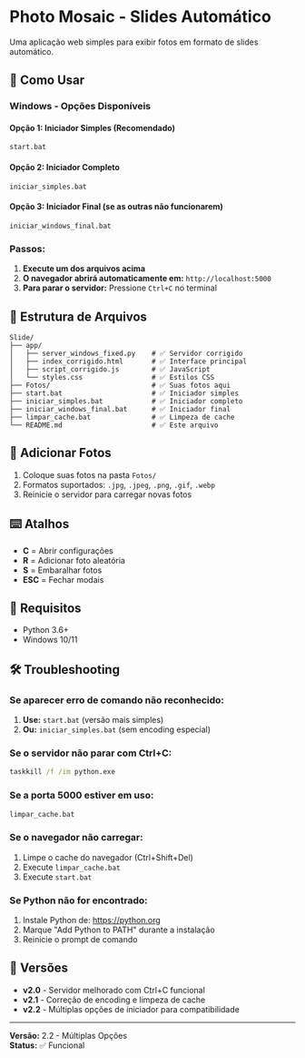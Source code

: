 # Photo Mosaic - Slides Automático

Uma aplicação web simples para exibir fotos em formato de slides automático.

## 🚀 Como Usar

### Windows - Opções Disponíveis

#### Opção 1: Iniciador Simples (Recomendado)
```
start.bat
```

#### Opção 2: Iniciador Completo
```
iniciar_simples.bat
```

#### Opção 3: Iniciador Final (se as outras não funcionarem)
```
iniciar_windows_final.bat
```

### Passos:
1. **Execute um dos arquivos acima**
2. **O navegador abrirá automaticamente em:** `http://localhost:5000`
3. **Para parar o servidor:** Pressione `Ctrl+C` no terminal

## 📁 Estrutura de Arquivos

```
Slide/
├── app/
│   ├── server_windows_fixed.py    # ✅ Servidor corrigido
│   ├── index_corrigido.html       # ✅ Interface principal
│   ├── script_corrigido.js        # ✅ JavaScript
│   └── styles.css                 # ✅ Estilos CSS
├── Fotos/                         # ✅ Suas fotos aqui
├── start.bat                      # ✅ Iniciador simples
├── iniciar_simples.bat            # ✅ Iniciador completo
├── iniciar_windows_final.bat      # ✅ Iniciador final
├── limpar_cache.bat               # ✅ Limpeza de cache
└── README.md                      # ✅ Este arquivo
```

## 📸 Adicionar Fotos

1. Coloque suas fotos na pasta `Fotos/`
2. Formatos suportados: `.jpg`, `.jpeg`, `.png`, `.gif`, `.webp`
3. Reinicie o servidor para carregar novas fotos

## ⌨️ Atalhos

- **C** = Abrir configurações
- **R** = Adicionar foto aleatória
- **S** = Embaralhar fotos
- **ESC** = Fechar modais

## 🔧 Requisitos

- Python 3.6+
- Windows 10/11

## 🛠️ Troubleshooting

### Se aparecer erro de comando não reconhecido:
1. **Use:** `start.bat` (versão mais simples)
2. **Ou:** `iniciar_simples.bat` (sem encoding especial)

### Se o servidor não parar com Ctrl+C:
```cmd
taskkill /f /im python.exe
```

### Se a porta 5000 estiver em uso:
```cmd
limpar_cache.bat
```

### Se o navegador não carregar:
1. Limpe o cache do navegador (Ctrl+Shift+Del)
2. Execute `limpar_cache.bat`
3. Execute `start.bat`

### Se Python não for encontrado:
1. Instale Python de: https://python.org
2. Marque "Add Python to PATH" durante a instalação
3. Reinicie o prompt de comando

## 🔄 Versões

- **v2.0** - Servidor melhorado com Ctrl+C funcional
- **v2.1** - Correção de encoding e limpeza de cache
- **v2.2** - Múltiplas opções de iniciador para compatibilidade

---

**Versão:** 2.2 - Múltiplas Opções  
**Status:** ✅ Funcional 